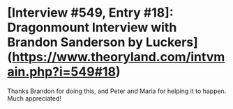# [Interview #549, Entry #18]: Dragonmount Interview with Brandon Sanderson by Luckers](https://www.theoryland.com/intvmain.php?i=549#18)

Thanks Brandon for doing this, and Peter and Maria for helping it to happen. Much appreciated!

